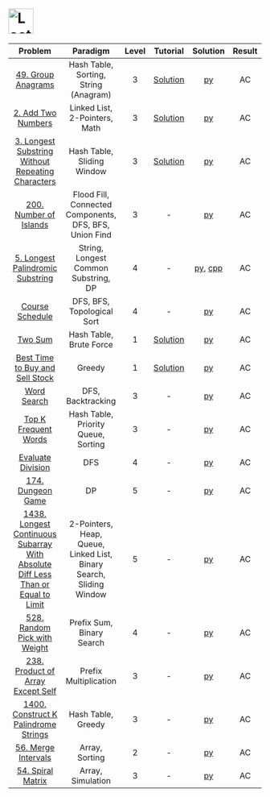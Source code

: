 # [<img align="center" height="50" src="https://assets.leetcode.com/static_assets/public/webpack_bundles/images/logo-dark.e99485d9b.svg" alt="LeetCode Home">](https://leetcode.com/)

|                                                                                            Problem                                                                                            |                              Paradigm                               | Level |                                              Tutorial                                              |                                          Solution                                          | Result |
| :-------------------------------------------------------------------------------------------------------------------------------------------------------------------------------------------: | :-----------------------------------------------------------------: | :---: | :------------------------------------------------------------------------------------------------: | :----------------------------------------------------------------------------------------: | :----: |
|                                                              [49. Group Anagrams](https://leetcode.com/problems/group-anagrams/)                                                              |                Hash Table, Sorting, String (Anagram)                |   3   |                 [Solution](https://leetcode.com/problems/group-anagrams/solution/)                 |                                [py](./49_Group_Anagrams.py)                                |   AC   |
|                                                             [2. Add Two Numbers](https://leetcode.com/problems/add-two-numbers/)                                                              |                    Linked List, 2-Pointers, Math                    |   3   |                [Solution](https://leetcode.com/problems/add-two-numbers/solution/)                 |                                [py](./2_Add_Two_Numbers.py)                                |   AC   |
|                              [3. Longest Substring Without Repeating Characters](https://leetcode.com/problems/longest-substring-without-repeating-characters/)                               |                     Hash Table, Sliding Window                      |   3   | [Solution](https://leetcode.com/problems/longest-substring-without-repeating-characters/solution/) |                 [py](/3_Longest_Substring_Without_Repeating_Characters.py)                 |   AC   |
|                                                          [200. Number of Islands](https://leetcode.com/problems/number-of-islands/)                                                           |       Flood Fill, Connected Components, DFS, BFS, Union Find        |   3   |                                                 -                                                  |                              [py](./200_Number_of_Islands.py)                              |   AC   |
|                                               [5. Longest Palindromic Substring](https://leetcode.com/problems/longest-palindromic-substring/)                                                |                String, Longest Common Substring, DP                 |   4   |                                                 -                                                  |  [py](./5_Longest_Palindromic_Substring.py), [cpp](./5_Longest_Palindromic_Substring.cpp)  |   AC   |
|                                                               [Course Schedule](https://leetcode.com/problems/course-schedule/)                                                               |                     DFS, BFS, Topological Sort                      |   4   |                                                 -                                                  |                                 [py](./Course_Schedule.py)                                 |   AC   |
|                                                                       [Two Sum](https://leetcode.com/problems/two-sum/)                                                                       |                       Hash Table, Brute Force                       |   1   |                    [Solution](https://leetcode.com/problems/two-sum/solution/)                     |                                     [py](./Two_Sum.py)                                     |   AC   |
|                                               [Best Time to Buy and Sell Stock](https://leetcode.com/problems/best-time-to-buy-and-sell-stock/)                                               |                               Greedy                                |   1   |        [Solution](https://leetcode.com/problems/best-time-to-buy-and-sell-stock/solution/)         |                         [py](./Best_Time_to_Buy_and_Sell_Stock.py)                         |   AC   |
|                                                                   [Word Search](https://leetcode.com/problems/word-search/)                                                                   |                          DFS, Backtracking                          |   3   |                                                 -                                                  |                                   [py](./Word_Search.py)                                   |   AC   |
|                                                          [Top K Frequent Words](https://leetcode.com/problems/top-k-frequent-words/)                                                          |                 Hash Table, Priority Queue, Sorting                 |   3   |                                                 -                                                  |                              [py](./Top_K_Frequent_Words.py)                               |   AC   |
|                                                             [Evaluate Division](https://leetcode.com/problems/evaluate-division/)                                                             |                                 DFS                                 |   4   |                                                 -                                                  |                                [py](./Evaluate_Division.py)                                |   AC   |
|                                                               [174. Dungeon Game](https://leetcode.com/problems/dungeon-game/)                                                                |                                 DP                                  |   5   |                                                 -                                                  |                                [py](./174_Dungeon_Game.py)                                 |   AC   |
| [1438. Longest Continuous Subarray With Absolute Diff Less Than or Equal to Limit](https://leetcode.com/problems/longest-continuous-subarray-with-absolute-diff-less-than-or-equal-to-limit/) | 2-Pointers, Heap, Queue, Linked List, Binary Search, Sliding Window |   5   |                                                 -                                                  | [py](./1438_Longest_Continuous_Subarray_With_Absolute_Diff_Less_Than_or_Equal_to_Limit.py) |   AC   |
|                                                    [528. Random Pick with Weight](https://leetcode.com/problems/random-pick-with-weight/)                                                     |                      Prefix Sum, Binary Search                      |   4   |                                                 -                                                  |                           [py](./528_Random_Pick_with_Weight.py)                           |   AC   |
|                                               [238. Product of Array Except Self](https://leetcode.com/problems/product-of-array-except-self/)                                                |                        Prefix Multiplication                        |   3   |                                                 -                                                  |                        [py](./238_Product_of_Array_Except_Self.py)                         |   AC   |
|                                             [1400. Construct K Palindrome Strings](https://leetcode.com/problems/construct-k-palindrome-strings/)                                             |                         Hash Table, Greedy                          |   3   |                                                 -                                                  |                       [py](./1400_Construct_K_Palindrome_Strings.py)                       |   AC   |
|                                                             [56. Merge Intervals](https://leetcode.com/problems/merge-intervals/)                                                             |                           Array, Sorting                            |   2   |                                                 -                                                  |                               [py](./56_Merge_Intervals.py)                                |   AC   |
|                                                               [54. Spiral Matrix](https://leetcode.com/problems/spiral-matrix/)                                                               |                          Array, Simulation                          |   3   |                                                 -                                                  |                                [py](./54_Spiral_Matrix.py)                                 |   AC   |
